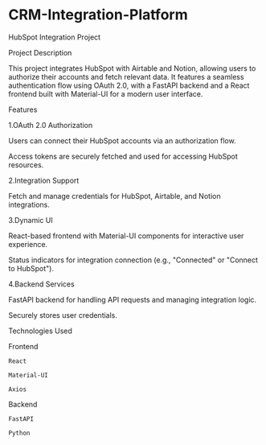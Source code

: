 # CRM-Integration-Platform
HubSpot Integration Project

Project Description

This project integrates HubSpot with Airtable and Notion, allowing users to authorize their accounts and fetch relevant data. It features a seamless authentication flow using OAuth 2.0, with a FastAPI backend and a React frontend built with Material-UI for a modern user interface.

Features

1.OAuth 2.0 Authorization

Users can connect their HubSpot accounts via an authorization flow.

Access tokens are securely fetched and used for accessing HubSpot resources.

2.Integration Support

Fetch and manage credentials for HubSpot, Airtable, and Notion integrations.

3.Dynamic UI

React-based frontend with Material-UI components for interactive user experience.

Status indicators for integration connection (e.g., "Connected" or "Connect to HubSpot").

4.Backend Services

FastAPI backend for handling API requests and managing integration logic.

Securely stores user credentials.

Technologies Used

Frontend

    React

    Material-UI

    Axios

Backend

    FastAPI

    Python